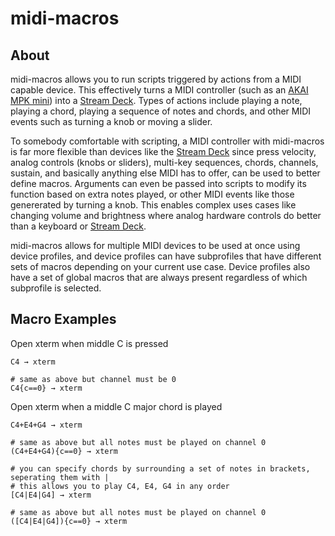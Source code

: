 # midi-macros
## About
midi-macros allows you to run scripts triggered by actions from a MIDI capable device. This effectively turns a MIDI controller (such as an [AKAI MPK mini](https://www.akaipro.com/mpk-mini-mk3)) into a [Stream Deck](https://www.elgato.com/us/en/s/welcome-to-stream-deck). Types of actions include playing a note, playing a chord, playing a sequence of notes and chords, and other MIDI events such as turning a knob or moving a slider.

To somebody comfortable with scripting, a MIDI controller with midi-macros is far more flexible than devices like the [Stream Deck](https://www.elgato.com/us/en/s/welcome-to-stream-deck) since press velocity, analog controls (knobs or sliders), multi-key sequences, chords, channels, sustain, and basically anything else MIDI has to offer, can be used to better define macros. Arguments can even be passed into scripts to modify its function based on extra notes played, or other MIDI events like those genererated by turning a knob. This enables complex uses cases like changing volume and brightness where analog hardware controls do better than a keyboard or [Stream Deck](https://www.elgato.com/us/en/s/welcome-to-stream-deck).

midi-macros allows for multiple MIDI devices to be used at once using device profiles, and device profiles can have subprofiles that have different sets of macros depending on your current use case. Device profiles also have a set of global macros that are always present regardless of which subprofile is selected.

## Macro Examples
Open xterm when middle C is pressed
```
C4 → xterm

# same as above but channel must be 0
C4{c==0} → xterm
```

Open xterm when a middle C major chord is played
```
C4+E4+G4 → xterm

# same as above but all notes must be played on channel 0
(C4+E4+G4){c==0} → xterm

# you can specify chords by surrounding a set of notes in brackets, seperating them with |
# this allows you to play C4, E4, G4 in any order
[C4|E4|G4] → xterm

# same as above but all notes must be played on channel 0
([C4|E4|G4]){c==0} → xterm
```
